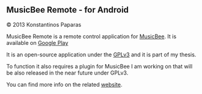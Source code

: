 MusicBee Remote - for Android
-----------------------------

© 2013 Konstantinos Paparas

MusicBee Remote is a remote control application for [MusicBee](http://getmusicbee.com/). It is available on 
[Google Play](https://play.google.com/store/apps/details?id=com.kelsos.mbrc)

It is an open-source application under the [GPLv3](https://www.gnu.org/licenses/gpl.html) and it is part of my thesis.

To function it also requires a plugin for MusicBee I am working on that will be also released in the near future under GPLv3.

You can find more info on the related [website](http://kelsos.net/musicbeeremote/).